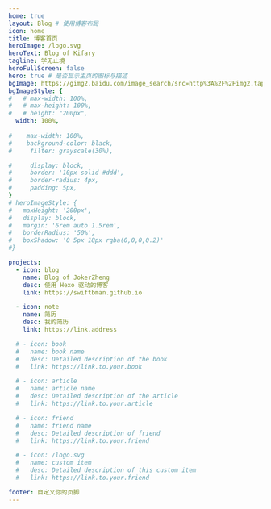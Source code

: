```yaml
---
home: true
layout: Blog # 使用博客布局
icon: home
title: 博客首页
heroImage: /logo.svg
heroText: Blog of Kifary
tagline: 学无止境
heroFullScreen: false 
hero: true # 是否显示主页的图标与描述
bgImage: https://gimg2.baidu.com/image_search/src=http%3A%2F%2Fimg2.tapimg.com%2Fbbcode%2Fimages%2F674aaa90a8ea222319cc500b5f64b968.png&refer=http%3A%2F%2Fimg2.tapimg.com&app=2002&size=f9999,10000&q=a80&n=0&g=0n&fmt=auto?sec=1670139986&t=a1ed90894ef497d80c1c3caf257fef30
bgImageStyle: {
#   # max-width: 100%,
#   # max-height: 100%,
#   # height: "200px",
  width: 100%,
  
#    max-width: 100%,
#    background-color: black,
#     filter: grayscale(30%),

#     display: block,
#     border: '10px solid #ddd',
#     border-radius: 4px,
#     padding: 5px,
}
# heroImageStyle: {
#   maxHeight: '200px',
#   display: block,
#   margin: '6rem auto 1.5rem',
#   borderRadius: '50%',
#   boxShadow: '0 5px 18px rgba(0,0,0,0.2)'
#}

projects:
  - icon: blog
    name: Blog of JokerZheng
    desc: 使用 Hexo 驱动的博客
    link: https://swiftbman.github.io

  - icon: note
    name: 简历
    desc: 我的简历
    link: https://link.address

  # - icon: book
  #   name: book name
  #   desc: Detailed description of the book
  #   link: https://link.to.your.book

  # - icon: article
  #   name: article name
  #   desc: Detailed description of the article
  #   link: https://link.to.your.article

  # - icon: friend
  #   name: friend name
  #   desc: Detailed description of friend
  #   link: https://link.to.your.friend

  # - icon: /logo.svg
  #   name: custom item
  #   desc: Detailed description of this custom item
  #   link: https://link.to.your.friend

footer: 自定义你的页脚
---
```


